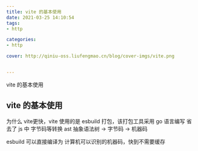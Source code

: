 ```yaml
---
title: vite 的基本使用
date: 2021-03-25 14:10:54
tags:
- http

categories:
- http

cover: http://qiniu-oss.liufengmao.cn/blog/cover-imgs/vite.png


---
```


vite 的基本使用

<!-- more -->

## vite 的基本使用

为什么 vite更快，vite 使用的是 esbuild 打包，该打包工具采用 go 语言编写
省去了 js 中 字节码等转换 ast 抽象语法树 -> 字节码 -> 机器码

esbuild 可以直接编译为 计算机可以识别的机器码，快到不需要缓存
